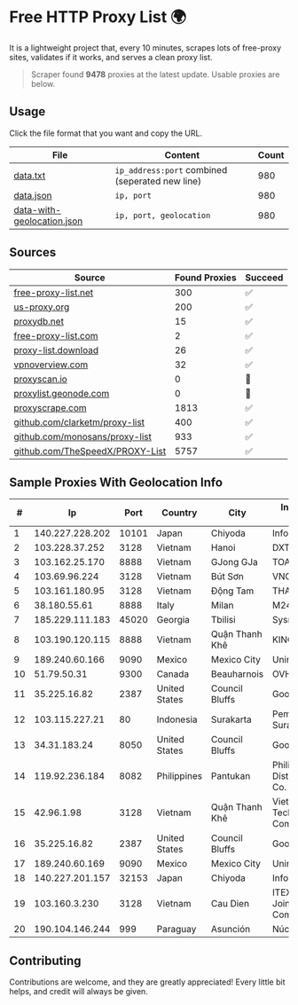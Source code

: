 
# Free HTTP Proxy List 🌍

It is a lightweight project that, every 10 minutes, scrapes lots of free-proxy sites, validates if it works, and serves a clean proxy list.


> Scraper found **9478** proxies at the latest update. Usable proxies are below.

## Usage

Click the file format that you want and copy the URL.


|File|Content|Count|
|----|-------|-----|
|[data.txt](https://raw.githubusercontent.com/themiralay/Proxy-List-World/master/data.txt)|`ip_address:port` combined (seperated new line)|980|
|[data.json](https://raw.githubusercontent.com/themiralay/Proxy-List-World/master/data.json)|`ip, port`|980|
|[data-with-geolocation.json](https://raw.githubusercontent.com/themiralay/Proxy-List-World/master/data-with-geolocation.json)|`ip, port, geolocation`|980|

## Sources

|Source|Found Proxies|Succeed|
|------|-------------|-------|
|[free-proxy-list.net](https://free-proxy-list.net)|300|✅|
|[us-proxy.org](https://www.us-proxy.org)|200|✅|
|[proxydb.net](http://proxydb.net)|15|✅|
|[free-proxy-list.com](https://free-proxy-list.com/?page=&port=&type%5B%5D=http&type%5B%5D=https&up_time=0&search=Search)|2|✅|
|[proxy-list.download](https://www.proxy-list.download/HTTP)|26|✅|
|[vpnoverview.com](https://vpnoverview.com/privacy/anonymous-browsing/free-proxy-servers)|32|✅|
|[proxyscan.io](https://www.proxyscan.io)|0|🚫|
|[proxylist.geonode.com](https://proxylist.geonode.com/api/proxy-list?limit=300&page=1&sort_by=lastChecked&sort_type=desc&protocols=http,https)|0|🚫|
|[proxyscrape.com](https://api.proxyscrape.com/v2/?request=displayproxies&protocol=http&timeout=10000&country=all&ssl=all&anonymity=all)|1813|✅|
|[github.com/clarketm/proxy-list](https://raw.githubusercontent.com/clarketm/proxy-list/master/proxy-list-raw.txt)|400|✅|
|[github.com/monosans/proxy-list](https://raw.githubusercontent.com/monosans/proxy-list/main/proxies/http.txt)|933|✅|
|[github.com/TheSpeedX/PROXY-List](https://raw.githubusercontent.com/TheSpeedX/PROXY-List/master/http.txt)|5757|✅|


## Sample Proxies With Geolocation Info

|#|Ip|Port|Country|City|Internet Service Provider|
|-|--|----|-------|----|-------------------------|
|1|140.227.228.202|10101|Japan|Chiyoda|InfoSphere|
|2|103.228.37.252|3128|Vietnam|Hanoi|DXT|
|3|103.162.25.170|8888|Vietnam|GJong GJa|TOANTHANGSTECH|
|4|103.69.96.224|3128|Vietnam|Bút Sơn|VNCLOUD|
|5|103.161.180.95|3128|Vietnam|Động Tam|THAIAN|
|6|38.180.55.61|8888|Italy|Milan|M247 Europe SRL|
|7|185.229.111.183|45020|Georgia|Tbilisi|Sysnet LLC|
|8|103.190.120.115|8888|Vietnam|Quận Thanh Khê|KINGBOND|
|9|189.240.60.166|9090|Mexico|Mexico City|Uninet S.A. de C.V.|
|10|51.79.50.31|9300|Canada|Beauharnois|OVH SAS|
|11|35.225.16.82|2387|United States|Council Bluffs|Google LLC|
|12|103.115.227.21|80|Indonesia|Surakarta|Pemerintah Kota Surakarta|
|13|34.31.183.24|8050|United States|Council Bluffs|Google LLC|
|14|119.92.236.184|8082|Philippines|Pantukan|Philippine Long Distance Telephone Co.|
|15|42.96.1.98|3128|Vietnam|Quận Thanh Khê|Viet Digital Technology Liability Company|
|16|35.225.16.82|2387|United States|Council Bluffs|Google LLC|
|17|189.240.60.169|9090|Mexico|Mexico City|Uninet S.A. de C.V.|
|18|140.227.201.157|32153|Japan|Chiyoda|InfoSphere|
|19|103.160.3.230|3128|Vietnam|Cau Dien|ITEXPERT Viet Nam Joint Stock Company|
|20|190.104.146.244|999|Paraguay|Asunción|Núcleo S.A.|



## Contributing

Contributions are welcome, and they are greatly appreciated! Every
little bit helps, and credit will always be given.


